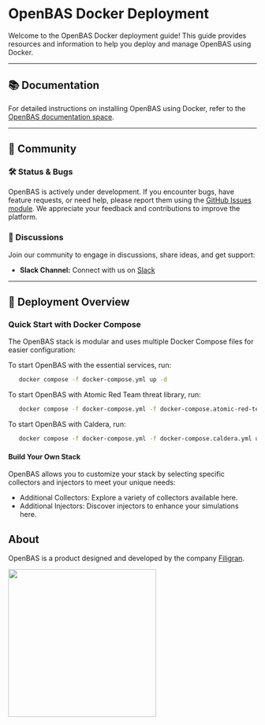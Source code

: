 # OpenBAS Docker Deployment

Welcome to the OpenBAS Docker deployment guide! This guide provides resources and information to help you deploy and
manage OpenBAS using Docker.

---

## 📚 Documentation

For detailed instructions on installing OpenBAS using Docker, refer to
the [OpenBAS documentation space](https://docs.openbas.io/latest/deployment/installation/#using-docker).

---

## 👥 Community

### 🛠️ Status & Bugs

OpenBAS is actively under development. If you encounter bugs, have feature requests, or need help, please report them
using the [GitHub Issues module](https://github.com/OpenBAS-Platform/openbas/issues). We appreciate your feedback and
contributions to improve the platform.

### 💬 Discussions

Join our community to engage in discussions, share ideas, and get support:

- **Slack Channel:** Connect with us on [Slack](https://community.filigran.io)

---

## 🔧 Deployment Overview

### Quick Start with Docker Compose

The OpenBAS stack is modular and uses multiple Docker Compose files for easier configuration:

To start OpenBAS with the essential services, run:
```bash
   docker compose -f docker-compose.yml up -d
```

To start OpenBAS with Atomic Red Team threat library, run:
```bash
   docker compose -f docker-compose.yml -f docker-compose.atomic-red-team.yml up -d
```

To start OpenBAS with Caldera, run:
```bash
   docker compose -f docker-compose.yml -f docker-compose.caldera.yml up -d
```

#### Build Your Own Stack
OpenBAS allows you to customize your stack by selecting specific collectors and injectors to meet your unique needs:

- Additional Collectors: Explore a variety of collectors available here.
- Additional Injectors: Discover injectors to enhance your simulations here.

## About

OpenBAS is a product designed and developed by the company [Filigran](https://filigran.io).

<a href="https://filigran.io" alt="Filigran"><img src="https://github.com/OpenBAS-Platform/openbas/raw/master/.github/img/logo_filigran.png" width="300" /></a>
